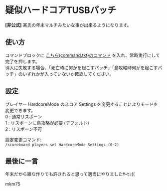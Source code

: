 # 疑似ハードコアTUSBパッチ

**[非公式]** 某氏の年末マルチみたいな事が出来るようになります。

## 使い方

コマンドブロックに [こちら(command.txt)のコマンド](command.txt) を入れ、常時実行にして完了を押します。  
導入に失敗する場合、「死亡時に何かを起こすパッチ」「島攻略時何かを起こすパッチ」のいずれかが入っていないか確認してください。

## 設定

プレイヤー HardcoreMode のスコア Settings を変更することによりモードを変更できます。  
0 : 通常リスポーン  
1 : リスポーンに島攻略が必要 (デフォルト)  
2 : リスポーン不可  
  
設定変更コマンド:  
`/scoreboard players set HardcoreMode Settings (0~2)`

## 最後に一言

年末だから雑な作りでも許されると思って適当にやりましたｻｰｾﾝ((  
  
mkm75
